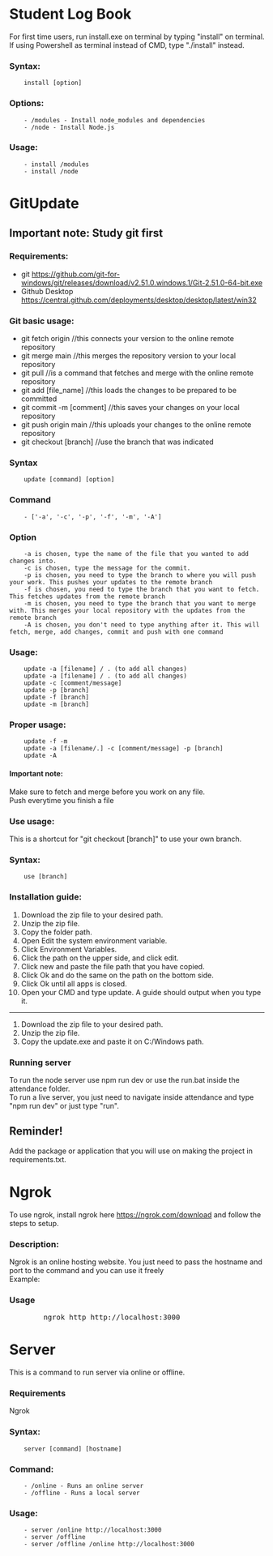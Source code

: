 # Student Log Book

For first time users, run install.exe on terminal by typing "install" on terminal. If using Powershell as terminal instead of CMD, type "./install" instead.<br>

### Syntax:
        install [option]
### Options:
        - /modules - Install node_modules and dependencies      
        - /node - Install Node.js
### Usage:
        - install /modules
        - install /node


# GitUpdate

## Important note: Study git first

### Requirements:

* git https://github.com/git-for-windows/git/releases/download/v2.51.0.windows.1/Git-2.51.0-64-bit.exe
* Github Desktop https://central.github.com/deployments/desktop/desktop/latest/win32

### Git basic usage:

* git fetch origin //this connects your version to the online remote repository
* git merge main //this merges the repository version to your local repository
* git pull //is a command that fetches and merge with the online remote repository
* git add [file_name] //this loads the changes to be prepared to be committed
* git commit -m [comment] //this saves your changes on your local repository
* git push origin main //this uploads your changes to the online remote repository
* git checkout [branch] //use the branch that was indicated

### Syntax
        update [command] [option]
### Command 
        - ['-a', '-c', '-p', '-f', '-m', '-A']
### Option 
        -a is chosen, type the name of the file that you wanted to add changes into.
        -c is chosen, type the message for the commit.
        -p is chosen, you need to type the branch to where you will push your work. This pushes your updates to the remote branch
        -f is chosen, you need to type the branch that you want to fetch. This fetches updates from the remote branch
        -m is chosen, you need to type the branch that you want to merge with. This merges your local repository with the updates from the remote branch
        -A is chosen, you don't need to type anything after it. This will fetch, merge, add changes, commit and push with one command
### Usage:
        update -a [filename] / . (to add all changes)
        update -a [filename] / . (to add all changes)
        update -c [comment/message]
        update -p [branch]
        update -f [branch]
        update -m [branch]
### Proper usage:
        update -f -m
        update -a [filename/.] -c [comment/message] -p [branch]
        update -A

#### Important note:
Make sure to fetch and merge before you work on any file.<br>
Push everytime you finish a file<br>


### Use usage:

This is a shortcut for "git checkout [branch]" to use your own branch.

### Syntax:
        use [branch]

### Installation guide:

1. Download the zip file to your desired path.
2. Unzip the zip file.
3. Copy the folder path.
4. Open Edit the system environment variable.
5. Click Environment Variables.
6. Click the path on the upper side, and click edit.
7. Click new and paste the file path that you have copied.
8. Click Ok and do the same on the path on the bottom side.
9. Click Ok until all apps is closed.
10. Open your CMD and type update. A guide should output when you type it.

---------------------------------------------------------------------------------------------------------------------------------- 

1. Download the zip file to your desired path.
2. Unzip the zip file.
3. Copy the update.exe and paste it on C:/Windows path.

### Running server

To run the node server use npm run dev or use the run.bat inside the attendance folder.<br>
To run a live server, you just need to navigate inside attendance and type "npm run dev" or just type "run".<br>

## Reminder!

Add the package or application that you will use on making the project in requirements.txt.<br>

# Ngrok

To use ngrok, install ngrok here https://ngrok.com/download and follow the steps to setup. 

### Description: 

Ngrok is an online hosting website. You just need to pass the hostname and port to the command and you can use it freely<br>
Example: 

### Usage 
<pre>
        ngrok http http://localhost:3000
</pre>

# Server 

This is a command to run server via online or offline. 

### Requirements 

Ngrok

### Syntax:
        server [command] [hostname]

### Command:
        - /online - Runs an online server
        - /offline - Runs a local server
### Usage:
        - server /online http://localhost:3000
        - server /offline
        - server /offline /online http://localhost:3000
